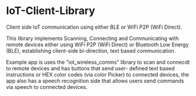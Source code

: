 # IoT-Client-Library
Client side IoT communication using either BLE or WiFi P2P (WiFi Direct).

This library implements Scanning, Connecting and Communicating with remote devices either using WiFi P2P (WiFi Direct)
or Bluetooth Low Energy (BLE), establishing client-side bi-direction, text based communication.

Example app is uses the "iot_wireless_comms" library to scan and connecdt to remote devices and has buttons that send user-
defined text based instructions or HEX color codes (via color Picker) to connected devices, the app also has a speech 
recognition side that allows users send commands via speech to connected devices.
